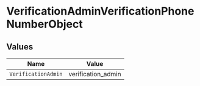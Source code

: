 # VerificationAdminVerificationPhoneNumberObject


## Values

| Name                | Value               |
| ------------------- | ------------------- |
| `VerificationAdmin` | verification_admin  |